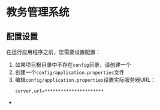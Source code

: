# 教务管理系统

## 配置设置

在运行应用程序之前，您需要设置配置：

1. 如果项目根目录中不存在`config`目录，请创建一个
2. 创建一个`config/application.properties`文件
3. 编辑`config/application.properties`设置实际服务器URL：
   ```
   server.url=**********************
   ```
*
